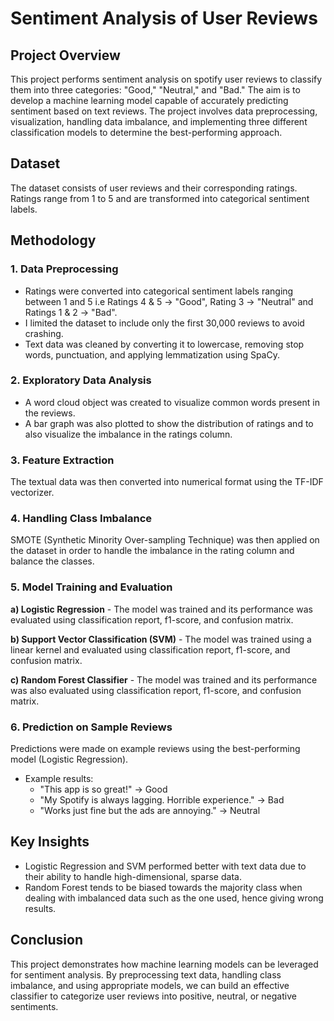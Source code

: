 # Sentiment Analysis of User Reviews

## Project Overview
This project performs sentiment analysis on spotify user reviews to classify them into three categories: "Good," "Neutral," and "Bad." The aim is to develop a machine learning model capable of accurately predicting sentiment based on text reviews. The project involves data preprocessing, visualization, handling data imbalance, and implementing three different classification models to determine the best-performing approach.

## Dataset
The dataset consists of user reviews and their corresponding ratings. Ratings range from 1 to 5 and are transformed into categorical sentiment labels.
## Methodology
### 1. Data Preprocessing
- Ratings were converted into categorical sentiment labels ranging between 1 and 5 i.e  Ratings 4 & 5 → "Good", Rating 3 → "Neutral" and Ratings 1 & 2 → "Bad".
- I limited the dataset to include only the first 30,000 reviews to avoid crashing.
- Text data was cleaned by converting it to lowercase, removing stop words, punctuation, and applying lemmatization using SpaCy.

### 2. Exploratory Data Analysis
- A word cloud object was created to visualize common words present in the reviews.
- A bar graph was also plotted to show the distribution of ratings and to also visualize the imbalance in the ratings column.

### 3. Feature Extraction
The textual data was then converted into numerical format using the TF-IDF vectorizer.

### 4. Handling Class Imbalance
SMOTE (Synthetic Minority Over-sampling Technique) was then applied on the dataset in order to handle the imbalance in the rating column and balance the classes.

### 5. Model Training and Evaluation
**a) Logistic Regression** - The model was trained and its performance was evaluated using classification report, f1-score, and confusion matrix.

**b) Support Vector Classification (SVM)** - The model was trained using a linear kernel and evaluated using classification report, f1-score, and confusion matrix.

**c) Random Forest Classifier** - The model was trained and its performance was also evaluated using classification report, f1-score, and confusion matrix.

### 6. Prediction on Sample Reviews
Predictions were made on example reviews using the best-performing model (Logistic Regression).
- Example results:
  - "This app is so great!" → Good
  - "My Spotify is always lagging. Horrible experience." → Bad
  - "Works just fine but the ads are annoying." → Neutral

## Key Insights
- Logistic Regression and SVM performed better with text data due to their ability to handle high-dimensional, sparse data.
- Random Forest tends to be biased towards the majority class when dealing with imbalanced data such as the one used, hence giving wrong results.

## Conclusion
This project demonstrates how machine learning models can be leveraged for sentiment analysis. By preprocessing text data, handling class imbalance, and using appropriate models, we can build an effective classifier to categorize user reviews into positive, neutral, or negative sentiments.


